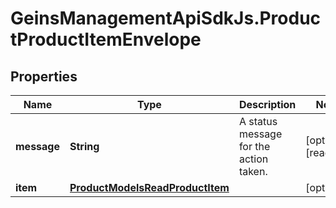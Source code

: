 # GeinsManagementApiSdkJs.ProductProductItemEnvelope

## Properties

Name | Type | Description | Notes
------------ | ------------- | ------------- | -------------
**message** | **String** | A status message for the action taken. | [optional] [readonly] 
**item** | [**ProductModelsReadProductItem**](ProductModelsReadProductItem.md) |  | [optional] 


